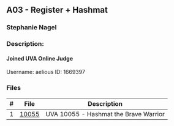 ## A03 - Register + Hashmat
### Stephanie Nagel
### Description:

#### Joined UVA Online Judge
Username: aelious
ID: 1669397


### Files

|   #   | File            | Description                                        |
| :---: | --------------- | -------------------------------------------------- |
| 1  |    [10055](https://github.com/aelious/4883-Prog-Tech/tree/main/Assignments/A03/10055)   |    UVA 10055 - Hashmat the Brave Warrior      |
